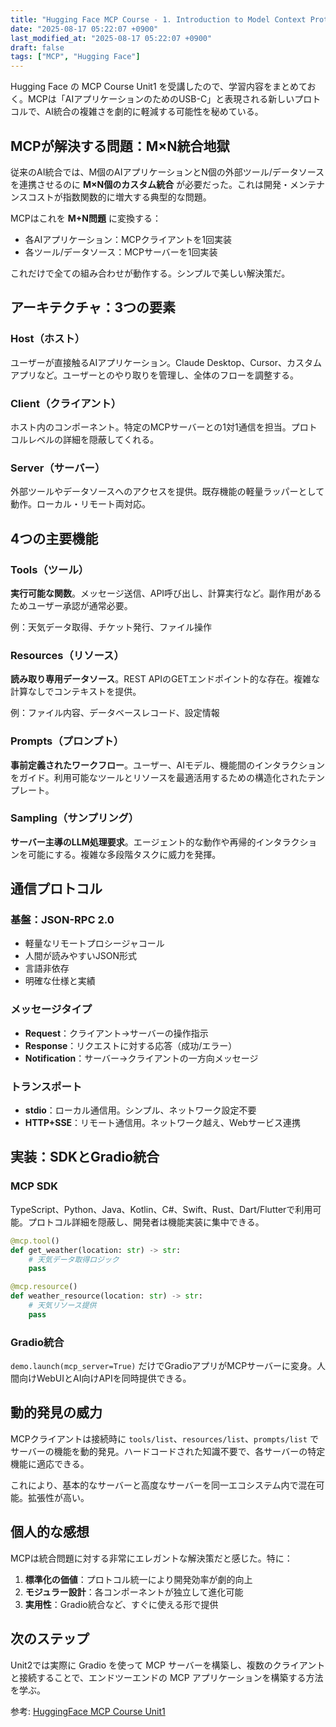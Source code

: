 ```yaml
---
title: "Hugging Face MCP Course - 1. Introduction to Model Context Protocol 学習メモ"
date: "2025-08-17 05:22:07 +0900"
last_modified_at: "2025-08-17 05:22:07 +0900"
draft: false
tags: ["MCP", "Hugging Face"]
---
```


Hugging Face の MCP Course Unit1 を受講したので、学習内容をまとめておく。MCPは「AIアプリケーションのためのUSB-C」と表現される新しいプロトコルで、AI統合の複雑さを劇的に軽減する可能性を秘めている。

## MCPが解決する問題：M×N統合地獄

従来のAI統合では、M個のAIアプリケーションとN個の外部ツール/データソースを連携させるのに **M×N個のカスタム統合** が必要だった。これは開発・メンテナンスコストが指数関数的に増大する典型的な問題。

MCPはこれを **M+N問題** に変換する：
- 各AIアプリケーション：MCPクライアントを1回実装
- 各ツール/データソース：MCPサーバーを1回実装

これだけで全ての組み合わせが動作する。シンプルで美しい解決策だ。

## アーキテクチャ：3つの要素

### Host（ホスト）
ユーザーが直接触るAIアプリケーション。Claude Desktop、Cursor、カスタムアプリなど。ユーザーとのやり取りを管理し、全体のフローを調整する。

### Client（クライアント）
ホスト内のコンポーネント。特定のMCPサーバーとの1対1通信を担当。プロトコルレベルの詳細を隠蔽してくれる。

### Server（サーバー）
外部ツールやデータソースへのアクセスを提供。既存機能の軽量ラッパーとして動作。ローカル・リモート両対応。

## 4つの主要機能

### Tools（ツール）
**実行可能な関数**。メッセージ送信、API呼び出し、計算実行など。副作用があるためユーザー承認が通常必要。

例：天気データ取得、チケット発行、ファイル操作

### Resources（リソース）
**読み取り専用データソース**。REST APIのGETエンドポイント的な存在。複雑な計算なしでコンテキストを提供。

例：ファイル内容、データベースレコード、設定情報

### Prompts（プロンプト）
**事前定義されたワークフロー**。ユーザー、AIモデル、機能間のインタラクションをガイド。利用可能なツールとリソースを最適活用するための構造化されたテンプレート。

### Sampling（サンプリング）
**サーバー主導のLLM処理要求**。エージェント的な動作や再帰的インタラクションを可能にする。複雑な多段階タスクに威力を発揮。

## 通信プロトコル

### 基盤：JSON-RPC 2.0
- 軽量なリモートプロシージャコール
- 人間が読みやすいJSON形式
- 言語非依存
- 明確な仕様と実績

### メッセージタイプ
- **Request**：クライアント→サーバーの操作指示
- **Response**：リクエストに対する応答（成功/エラー）
- **Notification**：サーバー→クライアントの一方向メッセージ

### トランスポート
- **stdio**：ローカル通信用。シンプル、ネットワーク設定不要
- **HTTP+SSE**：リモート通信用。ネットワーク越え、Webサービス連携

## 実装：SDKとGradio統合

### MCP SDK
TypeScript、Python、Java、Kotlin、C#、Swift、Rust、Dart/Flutterで利用可能。プロトコル詳細を隠蔽し、開発者は機能実装に集中できる。

```python
@mcp.tool()
def get_weather(location: str) -> str:
    # 天気データ取得ロジック
    pass

@mcp.resource()
def weather_resource(location: str) -> str:
    # 天気リソース提供
    pass
```

### Gradio統合
`demo.launch(mcp_server=True)` だけでGradioアプリがMCPサーバーに変身。人間向けWebUIとAI向けAPIを同時提供できる。

## 動的発見の威力

MCPクライアントは接続時に `tools/list`、`resources/list`、`prompts/list` でサーバーの機能を動的発見。ハードコードされた知識不要で、各サーバーの特定機能に適応できる。

これにより、基本的なサーバーと高度なサーバーを同一エコシステム内で混在可能。拡張性が高い。

## 個人的な感想

MCPは統合問題に対する非常にエレガントな解決策だと感じた。特に：

1. **標準化の価値**：プロトコル統一により開発効率が劇的向上
2. **モジュラー設計**：各コンポーネントが独立して進化可能
3. **実用性**：Gradio統合など、すぐに使える形で提供

## 次のステップ

Unit2では実際に Gradio を使って MCP サーバーを構築し、複数のクライアントと接続することで、エンドツーエンドの MCP アプリケーションを構築する方法を学ぶ。

参考: [HuggingFace MCP Course Unit1](https://huggingface.co/learn/mcp-course/unit1/introduction)
